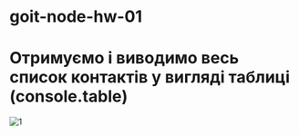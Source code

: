 # goit-node-hw-01

# Отримуємо і виводимо весь список контактів у вигляді таблиці (console.table)

![1](https:https://ibb.co/M2RKrHk)
